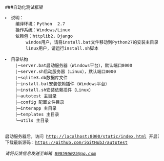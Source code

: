 ###自动化测试框架
<pre>
<li>说明：
	编译环境：Python  2.7
	操作系统：Windows/Linux
	依赖包：httplib2，Django
		windos用户，请将install.bat文件移动到Python27的安装主目录，然后双击运行
		linux用户，请运行install.sh脚本

<li>目录结构
	|─server.bat启动服务器（Windows平台），默认端口8000
	|─server.sh启动服务器（Linux），默认端口8000
	|─sqlite3.db数据库文件
	├─install.bat安装依赖插件（Windows平台）
	├─install.sh安装依赖插件（Linux）
	├─autotest 主目录
	├─config 配置文件目录
	├─interapp 主目录
	├─templates 主目录
	└─utils 主目录


启动服务器后，访问 <a href="http://localhost:8000/static/index.html">http://localhost:8000/static/index.html</a> 开启测试之旅!
下载最新源码：<a href="https://github.com/iGitHubJ/autotest">https://github.com/iGitHubJ/autotest</a>

<i>请将反馈信息发送至邮箱 <a href="mailto:898596025@qq.com">898596025@qq.com</a></i>
</pre>
